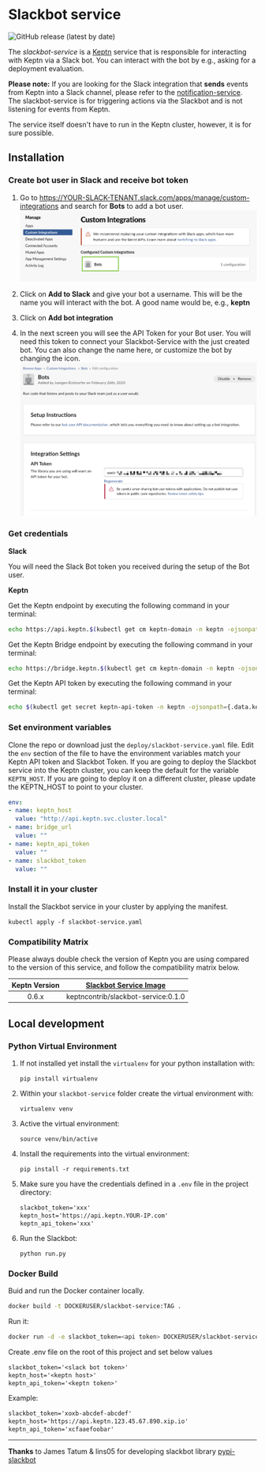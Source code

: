 # Slackbot service

![GitHub release (latest by date)](https://img.shields.io/github/v/release/keptn-contrib/slackbot-service?include_prereleases)

The *slackbot-service* is a [Keptn](https://keptn.sh) service that is responsible for interacting with Keptn via a Slack bot. You can interact with the bot by e.g., asking for a deployment evaluation.

**Please note:** If you are looking for the Slack integration that **sends** events from Keptn into a Slack channel, please refer to the [notification-service](https://github.com/keptn-contrib/notification-service). The slackbot-service is for triggering actions via the Slackbot and is not listening for events from Keptn.

The service itself doesn't have to run in the Keptn cluster, however, it is for sure possible. 


## Installation

### Create bot user in Slack and receive bot token


1. Go to https://YOUR-SLACK-TENANT.slack.com/apps/manage/custom-integrations and search for **Bots** to add a bot user.
    ![botuser](./images/bot-user.png)

1. Click on **Add to Slack** and give your bot a username. This will be the name you will interact with the bot. A good name would be, e.g., **keptn**

1. Click on **Add bot integration**

1. In the next screen you will see the API Token for your Bot user. You will need this token to connect your Slackbot-Service with the just created bot.
    You can also change the name here, or customize the bot by changing the icon.
    ![bot-token](./images/bot-token.png)

<!--
alternative way

1. Create Slack app

    https://api.slack.com/apps?new_app=1

1.
-->


### Get credentials

**Slack**

You will need the Slack Bot token you received during the setup of the Bot user.

**Keptn**

Get the Keptn endpoint by executing the following command in your terminal:
```sh
echo https://api.keptn.$(kubectl get cm keptn-domain -n keptn -ojsonpath={.data.app_domain})
```

Get the Keptn Bridge endpoint by executing the following command in your terminal:
```sh
echo https://bridge.keptn.$(kubectl get cm keptn-domain -n keptn -ojsonpath={.data.app_domain})
```

Get the Keptn API token by executing the following command in your terminal:
```sh
echo $(kubectl get secret keptn-api-token -n keptn -ojsonpath={.data.keptn-api-token} | base64 --decode)
```

### Set environment variables

Clone the repo or download just the `deploy/slackbot-service.yaml` file.
Edit the `env` section of the file to have the environment variables match your Keptn API token and Slackbot Token.
If you are going to deploy the Slackbot service into the Keptn cluster, you can keep the default for the variable `KEPTN_HOST`. If you are going to deploy it on a different cluster, please update the KEPTN_HOST to point to your cluster.
```yaml
env:
- name: keptn_host
  value: "http://api.keptn.svc.cluster.local"
- name: bridge_url
  value: ""
- name: keptn_api_token
  value: ""
- name: slackbot_token
  value: ""
```

### Install it in your cluster

Install the Slackbot service in your cluster by applying the manifest.

```console
kubectl apply -f slackbot-service.yaml
```

### Compatibility Matrix

Please always double check the version of Keptn you are using compared to the version of this service, and follow the compatibility matrix below.


| Keptn Version    | [Slackbot Service Image](https://hub.docker.com/r/keptncontrib/slackbot-service/tags) |
|:----------------:|:----------------------------------------:|
|       0.6.x      | keptncontrib/slackbot-service:0.1.0  |


## Local development

### Python Virtual Environment

1. If not installed yet install the `virtualenv` for your python installation with:

    ```console
    pip install virtualenv
    ```

1. Within your `slackbot-service` folder create the virtual environment with: 

    ```console
    virtualenv venv
    ```

1. Active the virtual environment: 

    ```console
    source venv/bin/active
    ```

1. Install the requirements into the virtual environment:

    ```console
    pip install -r requirements.txt
    ```

1. Make sure you have the credentials defined in a `.env` file in the project directory:

    ```
    slackbot_token='xxx'
    keptn_host='https://api.keptn.YOUR-IP.com'
    keptn_api_token='xxx'
    ```

1. Run the Slackbot:

    ```console
    python run.py
    ```

### Docker Build

Buid and run the Docker container locally.

```sh
docker build -t DOCKERUSER/slackbot-service:TAG .
```
Run it:

```sh
docker run -d -e slackbot_token=<api token> DOCKERUSER/slackbot-service:TAG
```

Create .env file on the root of this project and set below values
```
slackbot_token='<slack bot token>'
keptn_host='<keptn host>'
keptn_api_token='<keptn token>'
 ```


Example:
```
slackbot_token='xoxb-abcdef-abcdef'
keptn_host='https://api.keptn.123.45.67.890.xip.io'
keptn_api_token='xcfaaefoobar'
```
---


**Thanks** to James Tatum & lins05  for developing slackbot library [pypi-slackbot](https://pypi.org/project/slackbot/)

